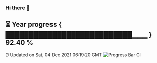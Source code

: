 ### Hi there 👋
⏳ Year progress { ███████████████████████████▁▁▁ } 92.40 %
---
⏰ Updated on Sat, 04 Dec 2021 06:19:20 GMT
![Progress Bar CI](https://github.com/liununu/liununu/workflows/Progress%20Bar%20CI/badge.svg)
